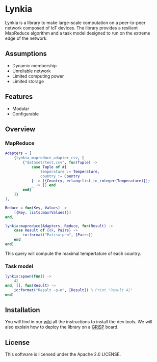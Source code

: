 # Lynkia

<!-- What is Lynkia ? -->

Lynkia is a library to make large-scale computation on a peer-to-peer network composed of IoT devices. The library provides a resilient MapReduce algorithm and a task model designed to run on the extreme edge of the network.

## Assumptions

- Dynamic membership
- Unreliable network
- Limited computing power
- Limited storage

## Features

- Modular
- Configurable

## Overview

### MapReduce

```erlang
Adapters = [
    {lynkia_mapreduce_adapter_csv, [
        {"dataset/test.csv", fun(Tuple) ->
            case Tuple of #{
                temperature := Temperature,
                country := Country
            } -> [{Country, erlang:list_to_integer(Temperature)}];
            _ -> [] end
        end}
    ]}
],

Reduce = fun(Key, Values) ->
    [{Key, lists:max(Values)}]
end,

lynkia:mapreduce(Adapters, Reduce, fun(Result) ->
    case Result of {ok, Pairs} ->
        io:format("Pairs=~p~n", [Pairs])
    end
end).
```

This query will compute the maximal tempertature of each country.

### Task model

```erlang
lynkia:spawn(fun() -> 
    42
end, [], fun(Result) ->
    io:format("Result ~p~n", [Result]) % Print "Result 42"
end)
```

## Installation

You will find in our [wiki](https://github.com/lynkia/lynkia/wiki/Getting-started) all the instructions to install the dev tools. We will also explain how to deploy the library on a [GRiSP](https://www.grisp.org/) board.

## License

This software is licensed under the Apache 2.0 LICENSE.
